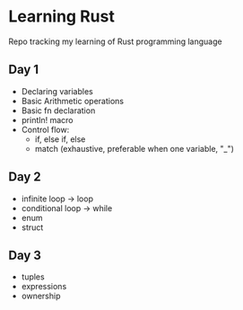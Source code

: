 # Learning Rust
Repo tracking my learning of Rust programming language


## Day 1
- Declaring variables
- Basic Arithmetic operations
- Basic fn declaration
- println! macro
- Control flow:
    - if, else if, else
    - match (exhaustive, preferable when one variable, "_")

## Day 2
- infinite loop -> loop
- conditional loop -> while
- enum
- struct


## Day 3
- tuples
- expressions
- ownership
